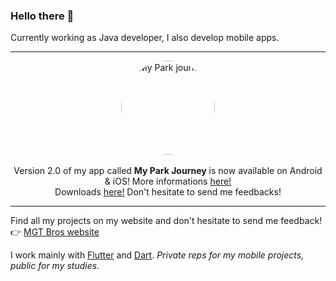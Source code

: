 ### Hello there 👋

Currently working as Java developer, I also develop mobile apps. 

---

<p align="center">
  <img src="https://mgt-bros.com/myparkjourney/icon.png" alt="My Park journey" style="border-radius: 50%; width: 150px; "><br><br>
  Version 2.0 of my app called <b>My Park Journey</b> is now available on Android & iOS! More informations <a href="https://mgt-bros.com/myparkjourney">here!</a><br>
    Downloads <a href="https://mgt-bros.com/myparkjourney/downloads/">here!</a> Don't hesitate to send me feedbacks!
</p>

---

Find all my projects on my website and don't hesitate to send me feedback!  
👉 [MGT Bros website](https://mgt-bros.com)

I work mainly with [Flutter](https://flutter.dev/) and [Dart](https://dart.dev/). *Private reps for my mobile projects, public for my studies.*
